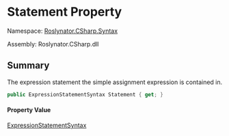 # Statement Property

Namespace: [Roslynator.CSharp.Syntax](../../README.md)

Assembly: Roslynator\.CSharp\.dll

## Summary

The expression statement the simple assignment expression is contained in\.

```csharp
public ExpressionStatementSyntax Statement { get; }
```

#### Property Value

[ExpressionStatementSyntax](https://docs.microsoft.com/en-us/dotnet/api/microsoft.codeanalysis.csharp.syntax.expressionstatementsyntax)


